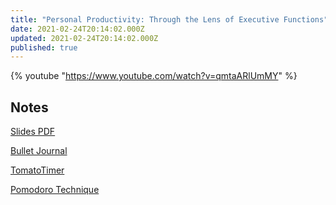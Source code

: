 ```yaml
---
title: "Personal Productivity: Through the Lens of Executive Functions"
date: 2021-02-24T20:14:02.000Z
updated: 2021-02-24T20:14:02.000Z
published: true
---
```


{% youtube "https://www.youtube.com/watch?v=qmtaARlUmMY" %}

## Notes

[Slides PDF](/uploads/2021/02/Personal%20Productivity.pdf)

[Bullet Journal](https://bulletjournal.com/)

[TomatoTimer](https://tomato-timer.com/)

[Pomodoro Technique](https://francescocirillo.com/pages/pomodoro-technique)

